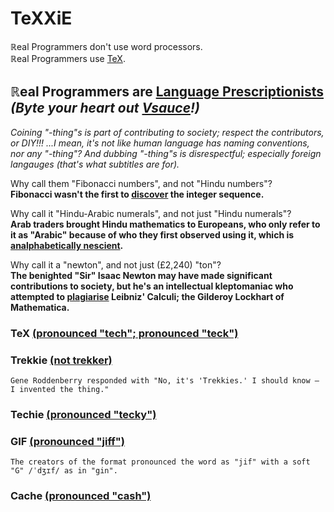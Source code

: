 # TeXXiE

ℝeal Programmers don't use word processors.
<br>ℝeal Programmers use [TeX](https://tex.stackexchange.com/questions/7278/reasons-to-use-plain-tex).

## ℝeal Programmers are [Language Prescriptionists](https://en.wikipedia.org/wiki/Linguistic_prescription) *(Byte your heart out [Vsauce](https://youtu.be/mjy5eokIm3U?t=27m36s)!)*

*Coining "-thing"s is part of contributing to society; respect the contributors, or DIY!!! ...I mean, it's not like human language has naming conventions, nor any "-thing"? And dubbing "-thing"s is disrespectful; especially foreign langauges (that's what subtitles are for).*

Why call them "Fibonacci numbers", and not "Hindu numbers"?
<br>**Fibonacci wasn't the first to [discover](https://en.wikipedia.org/wiki/Fibonacci_number#Origins) the integer sequence.**

Why call it "Hindu-Arabic numerals", and not just "Hindu numerals"?
<br>**Arab traders brought Hindu mathematics to Europeans, who only refer to it as "Arabic" because of who they first observed using it, which is [analphabetically nescient](https://en.wikipedia.org/wiki/Hindu%E2%80%93Arabic_numeral_system#Etymology).**

Why call it a "newton", and not just (£2,240) "ton"?
<br>**The benighted "Sir" Isaac Newton may have made significant contributions to society, but he's an intellectual kleptomaniac who attempted to [plagiarise](https://en.wikipedia.org/wiki/Leibniz%E2%80%93Newton_calculus_controversy) Leibniz' Calculi; the Gilderoy Lockhart of Mathematica.**

### TeX [(pronounced "tech"; pronounced "teck")](https://en.wikipedia.org/wiki/TeX#Pronunciation_and_spelling)

### Trekkie [(not trekker)](https://en.wikipedia.org/wiki/Trekkie#Trekkie_vs._Trekker)
	Gene Roddenberry responded with "No, it's 'Trekkies.' I should know — I invented the thing."

### Techie [(pronounced "tecky")](https://en.wikipedia.org/wiki/Computer_repair_technician)

### GIF [(pronounced "jiff")](https://en.wikipedia.org/wiki/GIF#Pronunciation_of_GIF)
	The creators of the format pronounced the word as "jif" with a soft "G" /ˈdʒɪf/ as in "gin".

### Cache [(pronounced "cash")](https://en.wikipedia.org/wiki/Cache_(computing))
